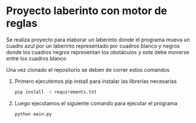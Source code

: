 # Proyecto laberinto con motor de reglas

Se realiza proyecto para elaborar un laberinto donde el programa mueva un cuadro azul por un laberinto representado por cuadros blanco y negros donde los cuadros negros representan los obstáculos y este debe moverse entre los cuadros blanco



Una vez clonado el repositorio se deben de correr estos comandos 
1)	Primero ejecutemos pip install para instalar las librerías necesarias 
       ```bash
       pip install -r requirements.txt
2)	Luego ejecutamos el siguiente comando para ejecutar el programa 
       ```bash
  	python main.py
